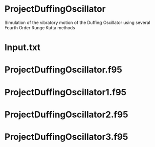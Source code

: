 # ProjectDuffingOscillator
Simulation of the vibratory motion of the Duffing Oscillator using several Fourth Order Runge Kutta methods

# Input.txt 
# ProjectDuffingOscillator.f95
# ProjectDuffingOscillator1.f95
# ProjectDuffingOscillator2.f95
# ProjectDuffingOscillator3.f95
